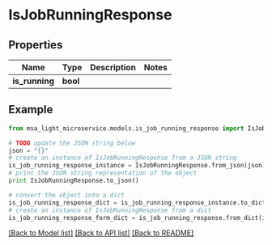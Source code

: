 # IsJobRunningResponse


## Properties

Name | Type | Description | Notes
------------ | ------------- | ------------- | -------------
**is_running** | **bool** |  | 

## Example

```python
from msa_light_microservice.models.is_job_running_response import IsJobRunningResponse

# TODO update the JSON string below
json = "{}"
# create an instance of IsJobRunningResponse from a JSON string
is_job_running_response_instance = IsJobRunningResponse.from_json(json)
# print the JSON string representation of the object
print IsJobRunningResponse.to_json()

# convert the object into a dict
is_job_running_response_dict = is_job_running_response_instance.to_dict()
# create an instance of IsJobRunningResponse from a dict
is_job_running_response_form_dict = is_job_running_response.from_dict(is_job_running_response_dict)
```
[[Back to Model list]](../README.md#documentation-for-models) [[Back to API list]](../README.md#documentation-for-api-endpoints) [[Back to README]](../README.md)


